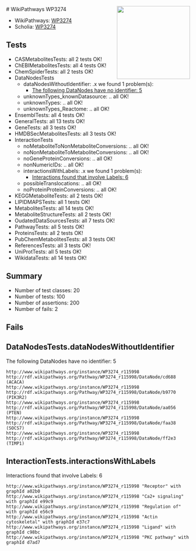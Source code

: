 <img style="float: right; width: 200px" src="https://upload.wikimedia.org/wikipedia/commons/thumb/8/83/Wplogo_with_text_500.png/640px-Wplogo_with_text_500.png" />
# WikiPathways WP3274

* WikiPathways: [WP3274](https://identifiers.org/wikipathways:WP3274)
* Scholia: [WP3274](https://scholia.toolforge.org/wikipathways/WP3274)
## Tests
* CASMetabolitesTests: all 2 tests OK!
* ChEBIMetabolitesTests: all 4 tests OK!
* ChemSpiderTests: all 2 tests OK!
* DataNodesTests
    * dataNodesWithoutIdentifier: .x we found 1 problem(s):
        * [The following DataNodes have no identifier: 5](#d2d32fa4)
    * unknownTypes_knownDatasource: .. all OK!
    * unknownTypes: .. all OK!
    * unknownTypes_Reactome: .. all OK!
* EnsemblTests: all 4 tests OK!
* GeneralTests: all 13 tests OK!
* GeneTests: all 3 tests OK!
* HMDBSecMetabolitesTests: all 3 tests OK!
* InteractionTests
    * noMetaboliteToNonMetaboliteConversions: .. all OK!
    * noNonMetaboliteToMetaboliteConversions: .. all OK!
    * noGeneProteinConversions: .. all OK!
    * nonNumericIDs: .. all OK!
    * interactionsWithLabels: .x we found 1 problem(s):
        * [Interactions found that involve Labels: 6](#630d267d)
    * possibleTranslocations: .. all OK!
    * noProteinProteinConversions: .. all OK!
* KEGGMetaboliteTests: all 2 tests OK!
* LIPIDMAPSTests: all 1 tests OK!
* MetabolitesTests: all 14 tests OK!
* MetaboliteStructureTests: all 2 tests OK!
* OudatedDataSourcesTests: all 7 tests OK!
* PathwayTests: all 5 tests OK!
* ProteinsTests: all 2 tests OK!
* PubChemMetabolitesTests: all 3 tests OK!
* ReferencesTests: all 3 tests OK!
* UniProtTests: all 5 tests OK!
* WikidataTests: all 14 tests OK!


## Summary

* Number of test classes: 20
* Number of tests: 100
* Number of assertions: 200
* Number of fails: 2

## Fails

<a name="d2d32fa4" />

## DataNodesTests.dataNodesWithoutIdentifier

The following DataNodes have no identifier: 5
```
http://www.wikipathways.org/instance/WP3274_r115998 http://rdf.wikipathways.org/Pathway/WP3274_r115998/DataNode/cd688 (ACACA)
http://www.wikipathways.org/instance/WP3274_r115998 http://rdf.wikipathways.org/Pathway/WP3274_r115998/DataNode/b9770 (PIK3R2)
http://www.wikipathways.org/instance/WP3274_r115998 http://rdf.wikipathways.org/Pathway/WP3274_r115998/DataNode/aa056 (PTEN)
http://www.wikipathways.org/instance/WP3274_r115998 http://rdf.wikipathways.org/Pathway/WP3274_r115998/DataNode/faa38 (SOCS7)
http://www.wikipathways.org/instance/WP3274_r115998 http://rdf.wikipathways.org/Pathway/WP3274_r115998/DataNode/ff2e3 (TIMP1)
```

<a name="630d267d" />

## InteractionTests.interactionsWithLabels

Interactions found that involve Labels: 6
```
http://www.wikipathways.org/instance/WP3274_r115998 "Receptor" with graphId a02b0
http://www.wikipathways.org/instance/WP3274_r115998 "Ca2+ signaling" with graphId e99c9
http://www.wikipathways.org/instance/WP3274_r115998 "Regulation of" with graphId e56c9
http://www.wikipathways.org/instance/WP3274_r115998 "Actin cytoskeletal" with graphId e37c7
http://www.wikipathways.org/instance/WP3274_r115998 "Ligand" with graphId c98bc
http://www.wikipathways.org/instance/WP3274_r115998 "PKC pathway" with graphId d7ad7
```

